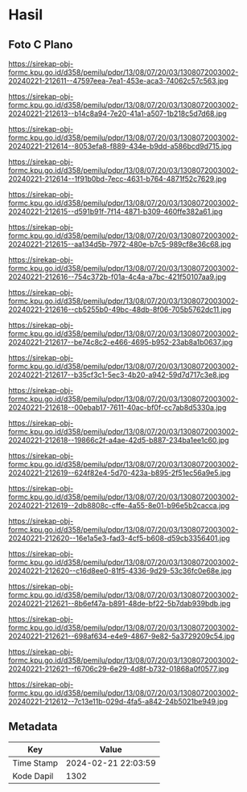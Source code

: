 # Hasil

## Foto C Plano

https://sirekap-obj-formc.kpu.go.id/d358/pemilu/pdpr/13/08/07/20/03/1308072003002-20240221-212611--47597eea-7ea1-453e-aca3-74062c57c563.jpg

https://sirekap-obj-formc.kpu.go.id/d358/pemilu/pdpr/13/08/07/20/03/1308072003002-20240221-212613--b14c8a94-7e20-41a1-a507-1b218c5d7d68.jpg

https://sirekap-obj-formc.kpu.go.id/d358/pemilu/pdpr/13/08/07/20/03/1308072003002-20240221-212614--8053efa8-f889-434e-b9dd-a586bcd9d715.jpg

https://sirekap-obj-formc.kpu.go.id/d358/pemilu/pdpr/13/08/07/20/03/1308072003002-20240221-212614--1f91b0bd-7ecc-4631-b764-4871f52c7629.jpg

https://sirekap-obj-formc.kpu.go.id/d358/pemilu/pdpr/13/08/07/20/03/1308072003002-20240221-212615--d591b91f-7f14-4871-b309-460ffe382a61.jpg

https://sirekap-obj-formc.kpu.go.id/d358/pemilu/pdpr/13/08/07/20/03/1308072003002-20240221-212615--aa134d5b-7972-480e-b7c5-989cf8e36c68.jpg

https://sirekap-obj-formc.kpu.go.id/d358/pemilu/pdpr/13/08/07/20/03/1308072003002-20240221-212616--754c372b-f01a-4c4a-a7bc-421f50107aa9.jpg

https://sirekap-obj-formc.kpu.go.id/d358/pemilu/pdpr/13/08/07/20/03/1308072003002-20240221-212616--cb5255b0-49bc-48db-8f06-705b5762dc11.jpg

https://sirekap-obj-formc.kpu.go.id/d358/pemilu/pdpr/13/08/07/20/03/1308072003002-20240221-212617--be74c8c2-e466-4695-b952-23ab8a1b0637.jpg

https://sirekap-obj-formc.kpu.go.id/d358/pemilu/pdpr/13/08/07/20/03/1308072003002-20240221-212617--b35cf3c1-5ec3-4b20-a942-59d7d717c3e8.jpg

https://sirekap-obj-formc.kpu.go.id/d358/pemilu/pdpr/13/08/07/20/03/1308072003002-20240221-212618--00ebab17-7611-40ac-bf0f-cc7ab8d5330a.jpg

https://sirekap-obj-formc.kpu.go.id/d358/pemilu/pdpr/13/08/07/20/03/1308072003002-20240221-212618--19866c2f-a4ae-42d5-b887-234ba1ee1c60.jpg

https://sirekap-obj-formc.kpu.go.id/d358/pemilu/pdpr/13/08/07/20/03/1308072003002-20240221-212619--624f82e4-5d70-423a-b895-2f51ec56a9e5.jpg

https://sirekap-obj-formc.kpu.go.id/d358/pemilu/pdpr/13/08/07/20/03/1308072003002-20240221-212619--2db8808c-cffe-4a55-8e01-b96e5b2cacca.jpg

https://sirekap-obj-formc.kpu.go.id/d358/pemilu/pdpr/13/08/07/20/03/1308072003002-20240221-212620--16e1a5e3-fad3-4cf5-b608-d59cb3356401.jpg

https://sirekap-obj-formc.kpu.go.id/d358/pemilu/pdpr/13/08/07/20/03/1308072003002-20240221-212620--c16d8ee0-81f5-4336-9d29-53c36fc0e68e.jpg

https://sirekap-obj-formc.kpu.go.id/d358/pemilu/pdpr/13/08/07/20/03/1308072003002-20240221-212621--8b6ef47a-b891-48de-bf22-5b7dab939bdb.jpg

https://sirekap-obj-formc.kpu.go.id/d358/pemilu/pdpr/13/08/07/20/03/1308072003002-20240221-212621--698af634-e4e9-4867-9e82-5a3729209c54.jpg

https://sirekap-obj-formc.kpu.go.id/d358/pemilu/pdpr/13/08/07/20/03/1308072003002-20240221-212621--f6706c29-6e29-4d8f-b732-01868a0f0577.jpg

https://sirekap-obj-formc.kpu.go.id/d358/pemilu/pdpr/13/08/07/20/03/1308072003002-20240221-212612--7c13e11b-029d-4fa5-a842-24b5021be949.jpg


## Metadata

| Key        | Value               |
| ---------- | ------------------- |
| Time Stamp | 2024-02-21 22:03:59 |
| Kode Dapil | 1302                |




